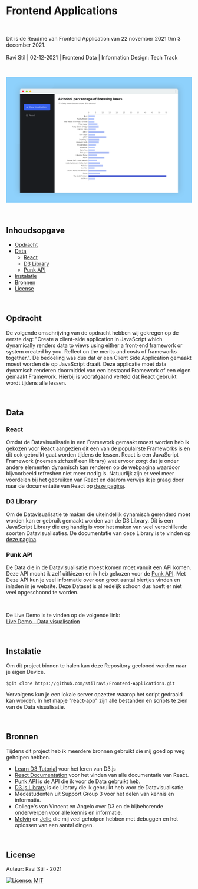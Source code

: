 # Frontend Applications

<br/>

Dit is de Readme van Frontend Application van 22 november 2021 t/m 3 december 2021. <br/><br/>
Ravi Stil | 02-12-2021 | Frontend Data | Information Design: Tech Track

<br/>

![Intro Image](https://github.com/stilravi/Frontend-Applications/blob/main/_wiki/00-intro.png)

<br/>

## Inhoudsopgave

- [Opdracht](#Opdracht)
- [Data](#Data)
  - [React](#React)
  - [D3 Library](#D3-Library])
  - [Punk API](#Punk-API])
- [Instalatie](#Instalatie)
- [Bronnen](#Bronnen)
- [License](#License)

<br/>

## Opdracht

De volgende omschrijving van de opdracht hebben wij gekregen op de eerste dag: "Create a client-side application in JavaScript which dynamically renders data to views using either a front-end framework or system created by you. Reflect on the merits and costs of frameworks together.". De bedoeling was dus dat er een Client Side Application gemaakt moest worden die op JavaScript draait. Deze applicatie moet data dynamisch renderen doormiddel van een bestaand Framework of een eigen gemaakt Framework. Hierbij is voorafgaand verteld dat React gebruikt wordt tijdens alle lessen.

<br/>

## Data

### React

Omdat de Datavisualisatie in een Framework gemaakt moest worden heb ik gekozen voor React aangezien dit een van de populairste Frameworks is en dit ook gebruikt gaat worden tijdens de lessen. React is een JavaScript Framework (noemen zichzelf een library) wat ervoor zorgt dat je onder andere elementen dynamisch kan renderen op de webpagina waardoor bijvoorbeeld refreshen niet meer nodig is. Natuurlijk zijn er veel meer voordelen bij het gebruiken van React en daarom verwijs ik je graag door naar de documentatie van React op [deze pagina](https://reactjs.org/).

### D3 Library

Om de Datavisualisatie te maken die uiteindelijk dynamisch gerenderd moet worden kan er gebruik gemaakt worden van de D3 Library. Dit is een JavaScript Library die erg handig is voor het maken van veel verschillende soorten Datavisualisaties. De documentatie van deze Library is te vinden op [deze pagina](https://d3js.org/).

### Punk API

De Data die in de Datavisualisatie moest komen moet vanuit een API komen. Deze API mocht ik zelf uitkiezen en ik heb gekozen voor de [Punk API](https://punkapi.com/documentation/v2). Met Deze API kun je veel informatie over een groot aantal biertjes vinden en inladen in je website. Deze Dataset is al redelijk schoon dus hoeft er niet veel opgeschoond te worden.

<br />

De Live Demo is te vinden op de volgende link: <br/>
[Live Demo - Data visualisation](https://frontend-applications-rho.vercel.app/)

<br/>

## Instalatie

Om dit project binnen te halen kan deze Repository gecloned worden naar je eigen Device.

```shell
$git clone https://github.com/stilravi/Frontend-Applications.git
```

Vervolgens kun je een lokale server opzetten waarop het script gedraaid kan worden. In het mapje "react-app" zijn alle bestanden en scripts te zien van de Data visualisatie.

<br/>

## Bronnen

Tijdens dit project heb ik meerdere bronnen gebruikt die mij goed op weg geholpen hebben.

- [Learn D3 Tutorial](https://observablehq.com/collection/@d3/learn-d3) voor het leren van D3.js
- [React Documentation](https://reactjs.org/docs/getting-started.html) voor het vinden van alle documentatie van React.
- [Punk API](https://punkapi.com/documentation/v2) is de API die ik voor de Data gebruikt heb.
- [D3.js Library](https://d3js.org/) is de Library die ik gebruikt heb voor de Datavisualisatie.
- Medestudenten uit Support Group 3 voor het delen van kennis en informatie.
- College's van Vincent en Angelo over D3 en de bijbehorende onderwerpen voor alle kennis en informatie.
- [Melvin](https://github.com/MelvinIdema) en [Jelle](https://github.com/jellekitz) die mij veel geholpen hebben met debuggen en het oplossen van een aantal dingen.

<br/>

## License

Auteur: Ravi Stil - 2021

[![License: MIT](https://img.shields.io/badge/License-MIT-yellow.svg)](https://opensource.org/licenses/MIT)
